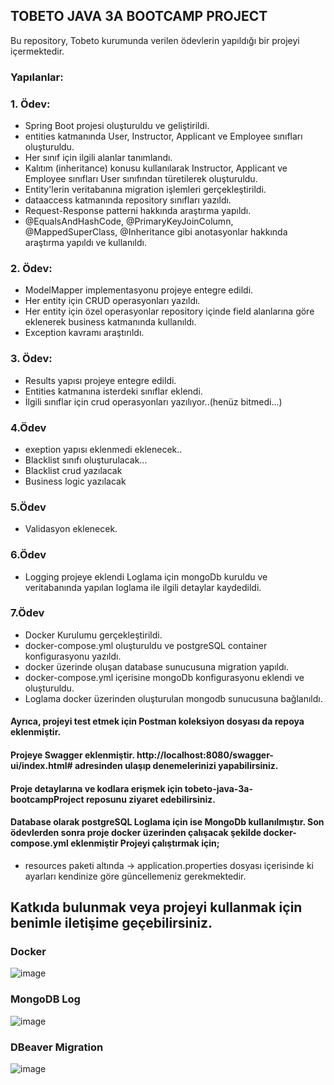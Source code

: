 ## TOBETO JAVA 3A BOOTCAMP PROJECT<br>
Bu repository, Tobeto kurumunda verilen ödevlerin yapıldığı bir projeyi içermektedir.<br>

### Yapılanlar:<br>
### 1. Ödev: <br>
- Spring Boot projesi oluşturuldu ve geliştirildi.
- entities katmanında User, Instructor, Applicant ve Employee sınıfları oluşturuldu.
- Her sınıf için ilgili alanlar tanımlandı.
- Kalıtım (inheritance) konusu kullanılarak Instructor, Applicant ve Employee sınıfları User sınıfından türetilerek oluşturuldu.
- Entity'lerin veritabanına migration işlemleri gerçekleştirildi.
- dataaccess katmanında repository sınıfları yazıldı.
- Request-Response patterni hakkında araştırma yapıldı.
- @EqualsAndHashCode, @PrimaryKeyJoinColumn, @MappedSuperClass, @Inheritance gibi anotasyonlar hakkında araştırma yapıldı ve kullanıldı.
### 2. Ödev:<br>
- ModelMapper implementasyonu projeye entegre edildi.
- Her entity için CRUD operasyonları yazıldı.
- Her entity için özel operasyonlar repository içinde field alanlarına göre eklenerek business katmanında kullanıldı.
- Exception kavramı araştırıldı.
### 3. Ödev:
- Results yapısı projeye entegre edildi.
- Entities katmanına isterdeki sınıflar eklendi.
- İlgili sınıflar için crud operasyonları yazılıyor..(henüz bitmedi...)

### 4.Ödev
- exeption yapısı eklenmedi eklenecek..
- Blacklist sınıfı oluşturulacak...
- Blacklist crud yazılacak
- Business logic yazılacak

### 5.Ödev
- Validasyon eklenecek.

### 6.Ödev
- Logging projeye eklendi Loglama için mongoDb kuruldu ve veritabanında yapılan loglama ile ilgili detaylar kaydedildi.

  
### 7.Ödev
- Docker Kurulumu gerçekleştirildi.
- docker-compose.yml oluşturuldu ve postgreSQL container konfigurasyonu yazıldı.
- docker üzerinde oluşan database sunucusuna migration yapıldı.
- docker-compose.yml içerisine mongoDb konfigurasyonu eklendi ve oluşturuldu.
- Loglama docker üzerinden oluşturulan mongodb sunucusuna bağlanıldı.
  
#### Ayrıca, projeyi test etmek için Postman koleksiyon dosyası da repoya eklenmiştir.<br>

#### Projeye Swagger eklenmiştir. http://localhost:8080/swagger-ui/index.html# adresinden ulaşıp denemelerinizi yapabilirsiniz.<br>

#### Proje detaylarına ve kodlara erişmek için tobeto-java-3a-bootcampProject reposunu ziyaret edebilirsiniz.

#### Database olarak postgreSQL Loglama için ise MongoDb kullanılmıştır. Son ödevlerden sonra proje docker üzerinden çalışacak şekilde docker-compose.yml eklenmiştir Projeyi çalıştırmak için;
- resources paketi altında -> application.properties dosyası içerisinde ki ayarları kendinize göre güncellemeniz gerekmektedir.

## Katkıda bulunmak veya projeyi kullanmak için benimle iletişime geçebilirsiniz.

### Docker

![image](https://github.com/Anpuu/tobeto-java-3a-bootcampProject/assets/71339489/5a405eab-7f53-4062-978c-c45b0bc5158b)



### MongoDB Log

![image](https://github.com/Anpuu/tobeto-java-3a-bootcampProject/assets/71339489/cdb3bf0c-3d69-4893-a608-a86430a98d23)



### DBeaver Migration

![image](https://github.com/Anpuu/tobeto-java-3a-bootcampProject/assets/71339489/9a67811e-d1f8-49f3-acf9-3895ec009238)

